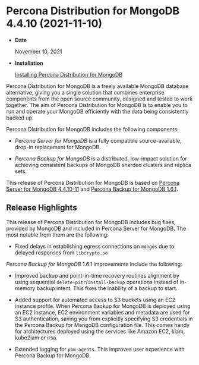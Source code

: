 # Percona Distribution for MongoDB 4.4.10 (2021-11-10)

* **Date**

    November 10, 2021

* **Installation**

    [Installing Percona Distribution for MongoDB](https://www.percona.com/doc/percona-distribution-for-mongodb/4.4/installation.html)

Percona Distribution for MongoDB is a freely available MongoDB database alternative, giving you a single solution that combines enterprise components from the open source community, designed and tested to work together. The aim of Percona Distribution for MongoDB is to enable you to run and operate your
MongoDB efficiently with the data being consistently backed up.

Percona Distribution for MongoDB includes the following components:

* *Percona Server for MongoDB* is a fully compatible source-available, drop-in replacement
for MongoDB.

* *Percona Backup for MongoDB* is a distributed, low-impact solution for achieving
consistent backups of MongoDB sharded clusters and replica sets.

This release of Percona Distribution for MongoDB is based on [Percona Server for MongoDB 4.4.10-11](https://www.percona.com/doc/percona-server-for-mongodb/4.4/release_notes/4.4.10-11.html) and [Percona Backup for MongoDB 1.6.1](https://www.percona.com/doc/percona-backup-mongodb/release-notes/1.6.1.html).

## Release Highlights

This release of Percona Distribution for MongoDB includes bug fixes, provided by MongoDB and included in Percona Server for MongoDB. The most notable from  them are the following:

* Fixed delays in establishing egress connections on `mongos` due to delayed responses from `libcrypto.so`

*Percona Backup for MongoDB* 1.6.1 improvements include the following:

* Improved backup and point-in-time recovery routines alignment by using sequential `delete-pitr`/`install-backup` operations instead of in-memory backup intent. This fixes the inability of a backup to start.

* Added support for automated access to S3 buckets using an EC2 instance profile. When Percona Backup for MongoDB is deployed using an EC2 instance, EC2 environment variables and metadata are used for S3 authentication, saving you from explicitly specifying S3 credentials in the Percona Backup for MongoDB configuration file. This comes handy for architectures deployed using the services like Amazon EC2, kiam, kube2iam or irsa.

* Extended logging for `pbm-agents`. This improves user experience with Percona Backup for MongoDB.
